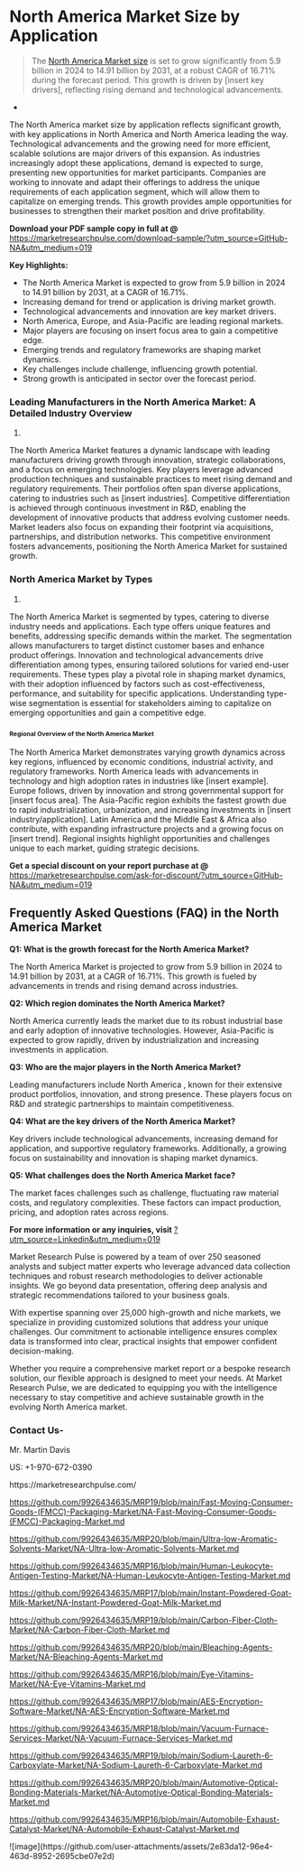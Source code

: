 <h1>North America  Market&nbsp;Size by Application</h1><blockquote><p>The <a href="https://marketresearchpulse.com/download-sample/?utm_source=GitHub-NA&amp;utm_medium=019">North America  Market size</a> is set to grow significantly from 5.9 billion in 2024 to 14.91 billion by 2031, at a robust CAGR of 16.71% during the forecast period. This growth is driven by [insert key drivers], reflecting rising demand and technological advancements.</p></blockquote><ul><li></li></ul><p>The North America  market size by application reflects significant growth, with key applications in North America  and North America  leading the way. Technological advancements and the growing need for more efficient, scalable solutions are major drivers of this expansion. As industries increasingly adopt these applications, demand is expected to surge, presenting new opportunities for market participants. Companies are working to innovate and adapt their offerings to address the unique requirements of each application segment, which will allow them to capitalize on emerging trends. This growth provides ample opportunities for businesses to strengthen their market position and drive profitability.</p><p><strong>Download your PDF sample copy in full at @ </strong><a href="https://marketresearchpulse.com/download-sample/?utm_source=GitHub-NA&amp;utm_medium=019">https://marketresearchpulse.com/download-sample/?utm_source=GitHub-NA&amp;utm_medium=019</a></p><p><strong>Key Highlights: </strong></p><ul><li>The North America  Market is expected to grow from 5.9 billion in 2024 to 14.91 billion by 2031, at a CAGR of 16.71%.</li><li>Increasing demand for trend or application is driving market growth.</li><li>Technological advancements and innovation are key market drivers.</li><li>North America, Europe, and Asia-Pacific are leading regional markets.</li><li>Major players are focusing on insert focus area to gain a competitive edge.</li><li>Emerging trends and regulatory frameworks are shaping market dynamics.</li><li>Key challenges include challenge, influencing growth potential.</li><li>Strong growth is anticipated in sector over the forecast period.</li></ul><h3>Leading Manufacturers in the North America  Market: A Detailed Industry Overview</h3><ol><li></li></ol><div class="flex max-w-full flex-col flex-grow"><div class="min-h-8 text-message flex w-full flex-col items-end gap-2 whitespace-normal break-words [.text-message+&amp;]:mt-5" dir="auto" data-message-author-role="assistant" data-message-id="fd8432e4-4910-450d-b182-61b7bfb0a01f" data-message-model-slug="gpt-4o"><div class="flex w-full flex-col gap-1 empty:hidden first:pt-[3px]"><div class="markdown prose w-full break-words dark:prose-invert light"><p>The North America  Market features a dynamic landscape with leading manufacturers driving growth through innovation, strategic collaborations, and a focus on emerging technologies. Key players leverage advanced production techniques and sustainable practices to meet rising demand and regulatory requirements. Their portfolios often span diverse applications, catering to industries such as [insert industries]. Competitive differentiation is achieved through continuous investment in R&amp;D, enabling the development of innovative products that address evolving customer needs. Market leaders also focus on expanding their footprint via acquisitions, partnerships, and distribution networks. This competitive environment fosters advancements, positioning the North America  Market for sustained growth.</p></div></div></div></div><h3>North America  Market by Types</h3><ol><li></li></ol><div class="flex max-w-full flex-col flex-grow"><div class="min-h-8 text-message flex w-full flex-col items-end gap-2 whitespace-normal break-words [.text-message+&amp;]:mt-5" dir="auto" data-message-author-role="assistant" data-message-id="084470be-0bb7-4664-bddf-5156b4f41249" data-message-model-slug="gpt-4o-mini"><div class="flex w-full flex-col gap-1 empty:hidden first:pt-[3px]"><div class="markdown prose w-full break-words dark:prose-invert light"><p>The North America  Market is segmented by types, catering to diverse industry needs and applications. Each type offers unique features and benefits, addressing specific demands within the market. The segmentation allows manufacturers to target distinct customer bases and enhance product offerings. Innovation and technological advancements drive differentiation among types, ensuring tailored solutions for varied end-user requirements. These types play a pivotal role in shaping market dynamics, with their adoption influenced by factors such as cost-effectiveness, performance, and suitability for specific applications. Understanding type-wise segmentation is essential for stakeholders aiming to capitalize on emerging opportunities and gain a competitive edge.</p></div></div></div></div><h3><span style="font-size: 11px;">Regional Overview of the North America  Market</span></h3><div class="flex max-w-full flex-col flex-grow"><div class="min-h-8 text-message flex w-full flex-col items-end gap-2 whitespace-normal break-words [.text-message+&amp;]:mt-5" dir="auto" data-message-author-role="assistant" data-message-id="e9038762-ce64-4e30-91c9-9bd413514231" data-message-model-slug="gpt-4o-mini"><div class="flex w-full flex-col gap-1 empty:hidden first:pt-[3px]"><div class="markdown prose w-full break-words dark:prose-invert light"><p>The North America  Market demonstrates varying growth dynamics across key regions, influenced by economic conditions, industrial activity, and regulatory frameworks. North America leads with advancements in technology and high adoption rates in industries like [insert example]. Europe follows, driven by innovation and strong governmental support for [insert focus area]. The Asia-Pacific region exhibits the fastest growth due to rapid industrialization, urbanization, and increasing investments in [insert industry/application]. Latin America and the Middle East &amp; Africa also contribute, with expanding infrastructure projects and a growing focus on [insert trend]. Regional insights highlight opportunities and challenges unique to each market, guiding strategic decisions.</p></div></div></div></div><p><strong>Get a special discount on your report purchase at @ </strong><a href="https://marketresearchpulse.com/ask-for-discount/?utm_source=GitHub-NA&amp;utm_medium=019">https://marketresearchpulse.com/ask-for-discount/?utm_source=GitHub-NA&amp;utm_medium=019</a></p><h2>Frequently Asked Questions (FAQ) in the North America  Market</h2><p><strong>Q1: What is the growth forecast for the North America  Market?</strong></p><p>The North America  Market is projected to grow from 5.9 billion in 2024 to 14.91 billion by 2031, at a CAGR of 16.71%. This growth is fueled by advancements in trends and rising demand across industries.</p><p><strong>Q2: Which region dominates the North America  Market?</strong></p><p>North America currently leads the market due to its robust industrial base and early adoption of innovative technologies. However, Asia-Pacific is expected to grow rapidly, driven by industrialization and increasing investments in application.</p><p><strong>Q3: Who are the major players in the North America  Market?</strong></p><p>Leading manufacturers include North America , known for their extensive product portfolios, innovation, and strong presence. These players focus on R&amp;D and strategic partnerships to maintain competitiveness.</p><p><strong>Q4: What are the key drivers of the North America  Market?</strong></p><p>Key drivers include technological advancements, increasing demand for application, and supportive regulatory frameworks. Additionally, a growing focus on sustainability and innovation is shaping market dynamics.</p><p><strong>Q5: What challenges does the North America  Market face?</strong></p><p>The market faces challenges such as challenge, fluctuating raw material costs, and regulatory complexities. These factors can impact production, pricing, and adoption rates across regions.</p><p><strong>For more information or any inquiries, visit&nbsp;</strong><a href="?utm_source=Linkedin&utm_medium=019">?utm_source=Linkedin&utm_medium=019</a></p><p>Market Research Pulse is powered by a team of over 250 seasoned analysts and subject matter experts who leverage advanced data collection techniques and robust research methodologies to deliver actionable insights. We go beyond data presentation, offering deep analysis and strategic recommendations tailored to your business goals.</p><p>With expertise spanning over 25,000 high-growth and niche markets, we specialize in providing customized solutions that address your unique challenges. Our commitment to actionable intelligence ensures complex data is transformed into clear, practical insights that empower confident decision-making.</p><p>Whether you require a comprehensive market report or a bespoke research solution, our flexible approach is designed to meet your needs. At Market Research Pulse, we are dedicated to equipping you with the intelligence necessary to stay competitive and achieve sustainable growth in the evolving North America  market.</p><h3><strong>Contact Us-</strong></h3><p>Mr. Martin Davis</p><p>US: +1-970-672-0390</p><p>https://marketresearchpulse.com/</p><p><a href="https://github.com/9926434635/MRP19/blob/main/Fast-Moving-Consumer-Goods-(FMCC)-Packaging-Market/NA-Fast-Moving-Consumer-Goods-(FMCC)-Packaging-Market.md">https://github.com/9926434635/MRP19/blob/main/Fast-Moving-Consumer-Goods-(FMCC)-Packaging-Market/NA-Fast-Moving-Consumer-Goods-(FMCC)-Packaging-Market.md</a></p><p><a href="https://github.com/9926434635/MRP20/blob/main/Ultra-low-Aromatic-Solvents-Market/NA-Ultra-low-Aromatic-Solvents-Market.md">https://github.com/9926434635/MRP20/blob/main/Ultra-low-Aromatic-Solvents-Market/NA-Ultra-low-Aromatic-Solvents-Market.md</a></p><p><a href="https://github.com/9926434635/MRP16/blob/main/Human-Leukocyte-Antigen-Testing-Market/NA-Human-Leukocyte-Antigen-Testing-Market.md">https://github.com/9926434635/MRP16/blob/main/Human-Leukocyte-Antigen-Testing-Market/NA-Human-Leukocyte-Antigen-Testing-Market.md</a></p><p><a href="https://github.com/9926434635/MRP17/blob/main/Instant-Powdered-Goat-Milk-Market/NA-Instant-Powdered-Goat-Milk-Market.md">https://github.com/9926434635/MRP17/blob/main/Instant-Powdered-Goat-Milk-Market/NA-Instant-Powdered-Goat-Milk-Market.md</a></p><p><a href="https://github.com/9926434635/MRP19/blob/main/Carbon-Fiber-Cloth-Market/NA-Carbon-Fiber-Cloth-Market.md">https://github.com/9926434635/MRP19/blob/main/Carbon-Fiber-Cloth-Market/NA-Carbon-Fiber-Cloth-Market.md</a></p><p><a href="https://github.com/9926434635/MRP20/blob/main/Bleaching-Agents-Market/NA-Bleaching-Agents-Market.md">https://github.com/9926434635/MRP20/blob/main/Bleaching-Agents-Market/NA-Bleaching-Agents-Market.md</a></p><p><a href="https://github.com/9926434635/MRP16/blob/main/Eye-Vitamins-Market/NA-Eye-Vitamins-Market.md">https://github.com/9926434635/MRP16/blob/main/Eye-Vitamins-Market/NA-Eye-Vitamins-Market.md</a></p><p><a href="https://github.com/9926434635/MRP17/blob/main/AES-Encryption-Software-Market/NA-AES-Encryption-Software-Market.md">https://github.com/9926434635/MRP17/blob/main/AES-Encryption-Software-Market/NA-AES-Encryption-Software-Market.md</a></p><p><a href="https://github.com/9926434635/MRP18/blob/main/Vacuum-Furnace-Services-Market/NA-Vacuum-Furnace-Services-Market.md">https://github.com/9926434635/MRP18/blob/main/Vacuum-Furnace-Services-Market/NA-Vacuum-Furnace-Services-Market.md</a></p><p><a href="https://github.com/9926434635/MRP19/blob/main/Sodium-Laureth-6-Carboxylate-Market/NA-Sodium-Laureth-6-Carboxylate-Market.md">https://github.com/9926434635/MRP19/blob/main/Sodium-Laureth-6-Carboxylate-Market/NA-Sodium-Laureth-6-Carboxylate-Market.md</a></p><p><a href="https://github.com/9926434635/MRP20/blob/main/Automotive-Optical-Bonding-Materials-Market/NA-Automotive-Optical-Bonding-Materials-Market.md">https://github.com/9926434635/MRP20/blob/main/Automotive-Optical-Bonding-Materials-Market/NA-Automotive-Optical-Bonding-Materials-Market.md</a></p><p><a href="https://github.com/9926434635/MRP16/blob/main/Automobile-Exhaust-Catalyst-Market/NA-Automobile-Exhaust-Catalyst-Market.md">https://github.com/9926434635/MRP16/blob/main/Automobile-Exhaust-Catalyst-Market/NA-Automobile-Exhaust-Catalyst-Market.md</a></p>
![image](https://github.com/user-attachments/assets/2e83da12-96e4-463d-8952-2695cbe07e2d)
